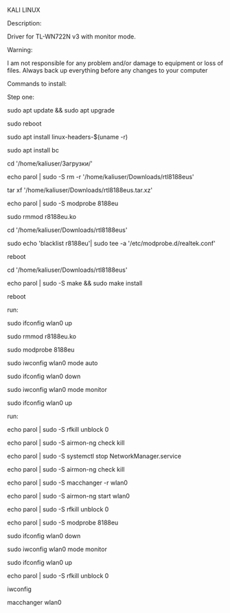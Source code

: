 KALI LINUX


Description:

Driver for TL-WN722N v3 with monitor mode.

Warning:

I am not responsible for any problem and/or damage to equipment or loss of files. Always back up everything before any changes to your computer

Commands to install:

Step one:

sudo apt update && sudo apt upgrade

sudo reboot

sudo apt install linux-headers-$(uname -r)

sudo apt install bc



cd '/home/kaliuser/Загрузки/'

echo parol | sudo -S rm -r '/home/kaliuser/Downloads/rtl8188eus'

tar xf '/home/kaliuser/Downloads/rtl8188eus.tar.xz'

echo parol | sudo -S modprobe 8188eu

sudo rmmod r8188eu.ko  

cd '/home/kaliuser/Downloads/rtl8188eus' 

sudo echo 'blacklist r8188eu'| sudo tee -a '/etc/modprobe.d/realtek.conf'

reboot


cd '/home/kaliuser/Downloads/rtl8188eus'

echo parol | sudo -S make && sudo make install

reboot



run:

sudo ifconfig wlan0 up

sudo rmmod r8188eu.ko

sudo modprobe 8188eu

sudo iwconfig wlan0 mode auto

sudo ifconfig wlan0 down

sudo iwconfig wlan0 mode monitor

sudo ifconfig wlan0 up



run:

echo parol | sudo -S rfkill unblock 0

echo parol | sudo -S airmon-ng check kill

echo parol | sudo -S systemctl stop NetworkManager.service

echo parol | sudo -S airmon-ng check kill

echo parol | sudo -S macchanger -r wlan0

echo parol | sudo -S airmon-ng start wlan0

echo parol | sudo -S rfkill unblock 0

echo parol | sudo -S modprobe 8188eu

sudo ifconfig wlan0 down

sudo iwconfig wlan0 mode monitor

sudo ifconfig wlan0 up

echo parol | sudo -S rfkill unblock 0

iwconfig

macchanger wlan0

